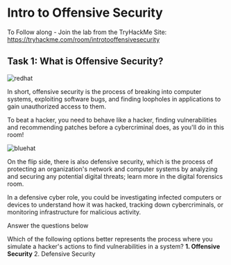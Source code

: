 # Intro to Offensive Security

To Follow along - Join the lab from the TryHackMe Site: https://tryhackme.com/room/introtooffensivesecurity


## Task 1: What is Offensive Security?


![redhat](https://github.com/CyberSecureAI/THM-Introduction-to-Cyber-Security/assets/159320436/7f89ed15-0398-4b00-b0c2-f16b3a2fbf0c)


In short, offensive security is the process of breaking into computer systems, exploiting software bugs, and finding loopholes in applications to gain unauthorized access to them.

To beat a hacker, you need to behave like a hacker, finding vulnerabilities and recommending patches before a cybercriminal does, as you'll do in this room!

![bluehat](https://github.com/CyberSecureAI/THM-Introduction-to-Cyber-Security/assets/159320436/abcaa88e-83aa-4fb6-9a88-c1367732d58c)

On the flip side, there is also defensive security, which is the process of protecting an organization's network and computer systems by analyzing and securing any potential digital threats; learn more in the digital forensics room.

In a defensive cyber role, you could be investigating infected computers or devices to understand how it was hacked, tracking down cybercriminals, or monitoring infrastructure for malicious activity.

Answer the questions below

Which of the following options better represents the process where you simulate a hacker's actions to find vulnerabilities in a system?
**1. Offensive Security**
2. Defensive Security
